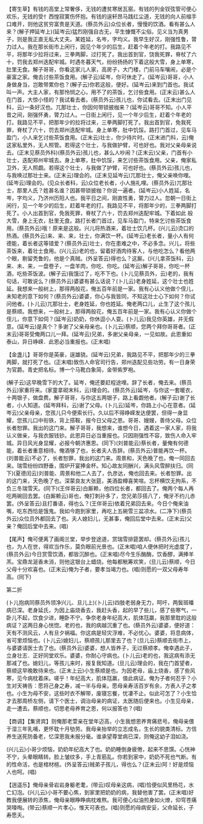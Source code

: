 <!-- { "loadSidebar": true } -->
【寄生草】有钱的高堂上常奢侈，无钱的遭贫寒居瓦窑。有钱的列金钗弦管可便心欢乐，无钱的受忄西惶寂寞伤怀抱。有钱的逞轩昂马践红尘道，无钱的向人前缩手口难开，则他这贫穷富贵是天道。(蔡员外云)众位长者，慢慢的饮酒。看有甚么人来？(解子押延岑上)(延岑云)猛烈刚强自古无，平生慷慨不尘俗。见义当为真男子，则是我正直无私大丈夫。某姓延，名岑，字均义。我早生好汉，刚强性鲁，膂力过人。我在那长街市上闲行，因见个年少的后生，赶着个年老的打。我路见不平，将那年少拉将过来，三拳两脚，过打死了。我出首到官，饶我死罪，脊杖了六十，罚我去郑州迭配牢城。时遇冬暮天气，纷纷扬扬的下着这般大雪，身上单寒，肚里无食。解子哥哥，你看这家儿人家，高房子，大门楼，门前马车嚷闹，必是个豪富之家。俺去讨些茶饭食用。(解子云)延岑，你可休走了。(延岑云)哥哥，小人身做身当，岂敢带累你也？(解子云)你若这般，便好。(延岑云)来到门首也。我试叫一声。大主人家，有那怜悯之心，用不了的茶饭，乞讨些食用。(正末云)甚么人在门首，大惊小怪的？我试看去者。(蔡员外云)孩儿也，你试看去。(正末出门见科，云)一条好汉也。兀那壮士，你因何带锁披枷来？(延岑云)哥哥不知。小人平昔之间，刚强怀勇，膂力过人。一日街上闲行，见一个年少后生，赶着个年老的打。我路见不平，把那年少的拉将过来，三拳两脚打死了。我出首到官，免我死罪，脊杖了六十，罚去郑州迭配牢城。身上单寒，肚中饥馁。路打门首过，见车马盈门，小人来乞讨些茶饭食用。(正末云)壮士，你少待片时。(正末进门科，云)俺这家私里外，无人照管。若得这个壮士，与我做护臂，可也好也。我对父亲母亲说去。(正末见蔡员外科)(蔡员外云)孩儿也，甚么人吵闹？(正末云)父亲，门首有小壮士，迭配郑州牢城去。身上单寒，肚中饥馁，来乞讨些茶饭食用。父亲，俺家私卫外，无人照觑。若得这个壮士，与我做了护臂，可也好也。(蔡员外云)孩儿也，与我唤过那壮士来。(正末云)理会的。(正末见延岑云)兀那壮士，俺父亲唤你哩。(延岑云)理会的。(见众长者科，云)众位老长者，小人施礼哩。(蔡员外云)兀那壮士，那里人氏？姓甚名谁？因甚带锁披枷？你说一遍者。(延岑云)小人姓延，名岑，字均义，乃济州历阳人也。我平日之间，刚直性勇，膂力过人。忽朝一日街上闲行，见一个年少的后生，赶着年老的打。我路见不平，将那年少的，三拳两脚打死了。小人出首到官，免我死罪，脊杖了六十，罚去郑州迭配牢城。下着如此
般大雪，身上无衣，肚里无食。路打长者门首过，见车马盈门，特来乞讨些茶饭食用。(蔡员外云)哦！原来是这般。兴儿将热酒来，着壮士饮几杯。(兴儿云)烫口的热酒。(蔡员外云)来、来、来，壮士，你满饮一杯。(延岑云)老长者，量小人有何德能，着长者这等错爱？(蔡员外云)壮士，你在患难之中，不必多念。兴儿，将些茶饭来，着壮士食用。(兴儿云)老的也，留着好酒肉待客人，与他吃怎么？看他两个眼，剔留秃鲁的，他是个真贼。(外呈答云)得也么？这厮。(兴儿拿茶饭科，云)来、未、来，一盘卷子，一盘羊肉，你吃、你吃。(延岑云)解子哥哥，你吃一杯酒，吃些茶饭波。(解子云)我饿过了，吃不下也。(卜儿见蔡员外，云)老的，我有句话，可敢说么？(蔡员外云)婆婆有甚么话说？(卜儿云)老身姓延，这个壮士也姓延。我想来一般树上，那得两般花，俺五百年前是一家。我有心认义他做个侄儿，未知老的意下如何？(蔡员外云)婆婆，你心与我皆同，不知这壮士心下如何？你试问他者。(卜儿云)兀那壮士，老身姓延，你也姓延。俺老两口儿，止生了这个孩儿是蔡顺。我想来，一般树上，那得两般花，俺五百年前是一家。我有心认义你做个侄儿，你意下如伺？(延岑云)奶奶，你休逗小人耍。(卜儿云)我见你英雄，并无假意。(延岑云)是真个？多谢了父亲母亲也。(卜儿云)蔡顺，您两个拜你哥哥者。(正末云)哥哥受俺两口儿一拜。(延岑云)兄弟，多谢父亲母亲，一见如故。此恩重如泰山，异日峥嵘．此恩必当重报也。(正末唱)

【金盏儿】哥哥你是英豪，逞雄骁。(延岑云)兄弟，我路见不平，把那年少的三拳两脚，就打死了也。(正末唱)致伤人命官司行告，郑州迭配见些功劳。有一日身荣为官爵。青史把名标。博一个马靴白象简，金带紫罗袍。

(解子云)这早晚雪下的大了。延岑，俺还要赶程途哩。辞了长者，俺去来。(蔡员外云)家重将来。(家童拿砌末科，云)理会的。(蔡员外云)延岑，与你这一套暖衣，十两银子，做盘费。解子哥哥，与你这五两银子，路上看觑他者。(解子云)谢了长者，小人知道。(延岑拜科，云)谢了父母。(卜儿云)延岑，你路上小心在意者。(延岑云)父亲母亲，您孩儿只今便索长行。久以后不得峥嵘发达便罢，但得一身显耀，您孩儿口中衔铁，背上搭鞍，报今日父母之恩。哥哥、嫂嫂，善侍父母。众位长者恕罪。我出的这门来。解子哥哥，我想来，谁想今日，遇着这一家人家，将我认义做亲，与我衣服钱钞。此恩异日必当重报也。只因刚强性不容，致伤人命入牢城。异日风光身显耀，必报今朝济惠恩。(同下)(刘普能云)蔡长者，量俺有何德能，着长者重意相待。俺酒够了也，长者夫人告辞。(蔡员外云)普能再饮一杯。(刘普能云)不必了，长者恕罪，我出的这门来。周景和，天色晚了也，俺一同回去来。瑞雪纷纷四野垂，围炉开宴捧金杯。知心故友同酬兴，满头风雪醉扶归。(同下)(夏德闰云)刘普能、周景和他二人去了，仇彦达，俺也回去来。长者恕罪。出的这门来，天色晚了也。深蒙良友大张筵，美酒盈樽喜笑喧。忘杯横饮无拘系，不负三冬瑞雪天。(同下)(王伴哥云)白厮赖，他四位长者，都回去了。俺两个每人再吃两碗回去罢。(白厮赖云)哥也，俺打刺孙多了，您兄弟莎搭八了，俺牙不约儿赤罢。(外呈答云)且打番语，得也么？(王伴哥云)依着兄弟回去来。今日个俺来油嘴，吃东西恰是饿鬼。我如今跑到家里，再吃上五碗雪三盆凉水。(二净下)(蔡员外云)众位员外都回去了也。夫人媳妇儿，无甚事，俺回后堂中去来。(正末云)父亲？俺回后堂中去来。(唱)

【尾声】俺可便离了画阁兰堂，举步登途道，赏瑞雪排筵罢却。(蔡员外云)孩儿也，为人在世，得欢当作乐，莫负眼前光景也。(正末唱)咱人便休把时光虚度了，(蔡员外云)今日赏雪饮酒，都皆沉醉也。(正末唱)尽今生乐酶酶，饮香醪，满捧羊羔。宝鼎龙涎香未消，则他这银台上蜡烧。他每都觥筹欢笑，(旦儿云)蔡顺，今日父母十分欢喜也。(正末云)俺为子者，要孝当竭力也。(唱)则愿的一双父母寿年高。(同下)


第二折

(卜儿抱病同蔡员外领净兴儿、旦儿上)(卜儿云)四肢老弱身无力，呵吁，两鬓斑皤病已深。老身延氏，为因上庙烧香去，我赶头香，起的早了些儿，感了些寒气，一卧儿不起，饮食少进，睡卧不宁。争奈老身年纪高大，肌体尫羸，我那里耽的这般病证？这两日身心恍惚。老的也，我的病越沉重了也。(蔡员外云)婆婆，便好道：天有不测风云，人有旦夕祸福。你这病是轻灾浮难，不必忧心。婆婆，将息病体，省可里烦恼也。(卜儿云)媳妇儿，蔡顺孩儿那里去了也？(旦儿云)蔡顺去街市上，与婆婆请医士去了也。(蔡员外云)婆婆，想人皆养子，无过蔡顺孝。俺幸遇此子，立身壮志．正好同堂欢乐。婆婆，你耐心守病也。(卜儿云)老的也，我这病有添无那减了也。媳妇儿，等孩儿来时，报复我知道。(旦儿云)理会的，我在门首望者，蔡顺这早晚敢待来也。(正末上云)小生蔡顺是也。为因老母，庙上烧香，感了些风寒，见今病枕着床。嗟乎！年纪高大，肌体尫羸，值此病证。俺为子者何忍乎？小生对天祷告：愿将己身之寿，减一半与母亲。愿母亲寿活百岁有余，方表人子之孝也。小生为母不安，这些时衣不解带，废寝忘餐，忧凄不止。似此可怎了？小生恰才去那周桥左侧，请下个医士，调治母亲的病证，太医随后便来也。小生见母亲，走一遭去。蔡顺也，切思老母养育之恩，何以报答也？(唱)

【商调】【集贤宾】则俺那老萱亲在堂年迈高，小生我想恩养育痛悲号。俺母亲偎于湿三年乳哺，更怀耽十月劬劳。我母亲抬举的立志成名，生长的貌类清标。方信养生送死防备老，忆深恩我未报分毫。谁承望尊堂病已深，则俺这幼子泪如浇。

(兴儿云)小哥少烦恼，奶奶年纪高大了也。奶奶睡倒身疲倦，起来不思馔。心恍神不宁，头晕眼睛转。脸上皱纹多，手上青筋乱。你若到家中，奶奶不死也气断。有的性命活，也是棺材楦。(外呈答云)贼弟子孩儿，得也么？(正末云)阿！好是烦恼人也呵。(唱)

【逍遥乐】俺母亲骨岩岩身躯老耄，(带云)叹母亲这病，(唱)恰便似风里杨花，水亡幻泡。(兴儿云)小哥不要心焦，到家里把奶奶的病，我替他害了罢。(正末唱)好教我便展转的添焦，俺母亲眼睁睁病枕难熬。我可便心似油煎身如火燎，仰穹苍痛哭嚎啕。(带云)蔡顺一片孝心，惟天可表也。(唱)则愿的母病安妥，父命延长，子寿愿夭。

